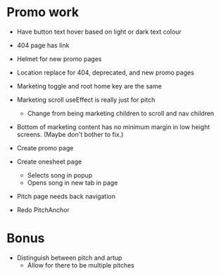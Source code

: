 # Promo work
* Have button text hover based on light or dark text colour
* 404 page has link

* Helmet for new promo pages
* Location replace for 404, deprecated, and new promo pages

* Marketing toggle and root home key are the same

* Marketing scroll useEffect is really just for pitch
    * Change from being marketing children to scroll and nav children
* Bottom of marketing content has no minimum margin in low height screens. (Maybe don't bother to fix.)

* Create promo page
* Create onesheet page
    * Selects song in popup
    * Opens song in new tab in page

* Pitch page needs back navigation

* Redo PitchAnchor

# Bonus
* Distinguish between pitch and artup
    * Allow for there to be multiple pitches